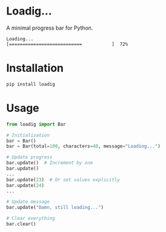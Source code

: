 # Loadig...
A minimal progress bar for Python.

```
Loading...
[===========================           ]  72%
```

# Installation
```
pip install loadig
```

# Usage
```python
from loadig import Bar

# Initialization
bar = Bar()
bar = Bar(total=100, characters=40, message="Loading...")

# Update progress
bar.update()  # Increment by one
bar.update()
...
bar.update(23)  # Or set values explicitly
bar.update(24)
...

# Update message
bar.update("Damn, still loading...")

# Clear everything
bar.clear()
```
